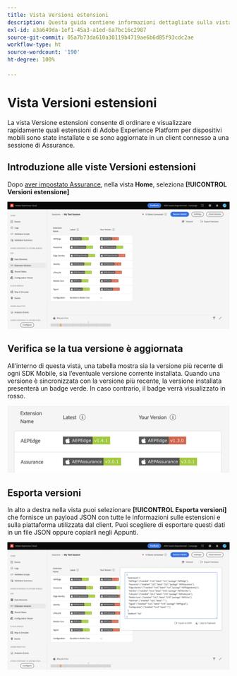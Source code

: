```yaml
---
title: Vista Versioni estensioni
description: Questa guida contiene informazioni dettagliate sulla vista Versioni estensioni in Adobe Experience Platform Assurance.
exl-id: a3a649da-1ef1-45a3-a1ed-6a7bc16c2987
source-git-commit: 05a7b73da610a30119b4719ae6b6d85f93cdc2ae
workflow-type: ht
source-wordcount: '190'
ht-degree: 100%

---
```


# Vista Versioni estensioni

La vista Versione estensioni consente di ordinare e visualizzare rapidamente quali estensioni di Adobe Experience Platform per dispositivi mobili sono state installate e se sono aggiornate in un client connesso a una sessione di Assurance.

## Introduzione alle viste Versioni estensioni

Dopo [aver impostato Assurance](../tutorials/implement-assurance.md), nella vista **Home**, seleziona **[!UICONTROL Versioni estensione]**

![Versioni estensione](./images/versions/versions-extension.png)

## Verifica se la tua versione è aggiornata

All’interno di questa vista, una tabella mostra sia la versione più recente di ogni SDK Mobile, sia l’eventuale versione corrente installata. Quando una versione è sincronizzata con la versione più recente, la versione installata presenterà un badge verde. In caso contrario, il badge verrà visualizzato in rosso.

![Confronto versioni delle estensioni](./images/versions/versions-extension-version.png)

## Esporta versioni

In alto a destra nella vista puoi selezionare **[!UICONTROL Esporta versioni]** che fornisce un payload JSON con tutte le informazioni sulle estensioni e sulla piattaforma utilizzata dal client. Puoi scegliere di esportare questi dati in un file JSON oppure copiarli negli Appunti.

![Esportazione versioni delle estensioni](./images/versions/versions-extension-export.png)
